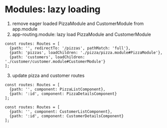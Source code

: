 # Modules: lazy loading

1. remove eager loaded PizzaModule and CustomerModule from app.module
2. app-routing.module: lazy load PizzaModule and CustomerModule
```angular2html
const routes: Routes = [
  {path: '', redirectTo: '/pizzas', pathMatch: 'full'},
  {path: 'pizzas', loadChildren: './pizza/pizza.module#PizzaModule'},
  {path: 'customers', loadChildren: './customer/customer.module#CustomerModule'}
];
```
3. update pizza and customer routes
```angular2html
const routes: Routes = [
  {path: '', component: PizzaListComponent},
  {path: ':id', component: PizzaDetailsComponent}
];
```
```angular2html
const routes: Routes = [
  {path: '', component: CustomerListComponent},
  {path: ':id', component: CustomerDetailsComponent}
];
```
